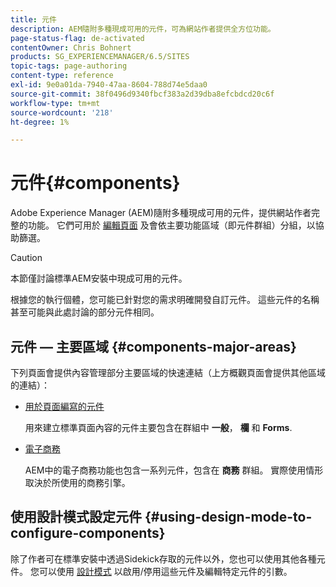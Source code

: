 ```yaml
---
title: 元件
description: AEM隨附多種現成可用的元件，可為網站作者提供全方位功能。
page-status-flag: de-activated
contentOwner: Chris Bohnert
products: SG_EXPERIENCEMANAGER/6.5/SITES
topic-tags: page-authoring
content-type: reference
exl-id: 9e0a01da-7940-47aa-8604-788d74e5daa0
source-git-commit: 38f0496d9340fbcf383a2d39dba8efcbdcd20c6f
workflow-type: tm+mt
source-wordcount: '218'
ht-degree: 1%

---
```


# 元件{#components}

Adobe Experience Manager (AEM)隨附多種現成可用的元件，提供網站作者完整的功能。 它們可用於 [編輯頁面](/help/sites-classic-ui-authoring/classic-page-author-edit-content.md) 及會依主要功能區域（即元件群組）分組，以協助篩選。

>[!CAUTION]
>
>本節僅討論標準AEM安裝中現成可用的元件。
>
>根據您的執行個體，您可能已針對您的需求明確開發自訂元件。 這些元件的名稱甚至可能與此處討論的部分元件相同。

## 元件 — 主要區域 {#components-major-areas}

下列頁面會提供內容管理部分主要區域的快速連結（上方概觀頁面會提供其他區域的連結）：

* [用於頁面編寫的元件](/help/sites-classic-ui-authoring/classic-page-author-edit-mode.md)

  用來建立標準頁面內容的元件主要包含在群組中 **一般**， **欄** 和 **Forms**.

* [電子商務](/help/commerce/cif-classic/administering/ecommerce.md)

  AEM中的電子商務功能也包含一系列元件，包含在 **商務** 群組。 實際使用情形取決於所使用的商務引擎。

## 使用設計模式設定元件 {#using-design-mode-to-configure-components}

除了作者可在標準安裝中透過Sidekick存取的元件以外，您也可以使用其他各種元件。 您可以使用 [設計模式](/help/sites-classic-ui-authoring/classic-page-author-design-mode.md#enable-disable-components) 以啟用/停用這些元件及編輯特定元件的引數。
